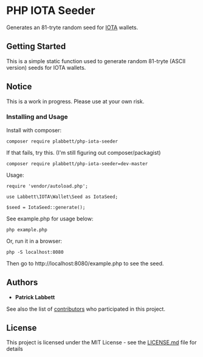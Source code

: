 # PHP IOTA Seeder

Generates an 81-tryte random seed for [IOTA](http://iota.org)  wallets.

## Getting Started

This is a simple static function used to generate random 81-tryte (ASCII version) seeds for IOTA wallets.

## Notice

This is a work in progress. Please use at your own risk.

### Installing and Usage

Install with composer:
```
composer require plabbett/php-iota-seeder
```

If that fails, try this. (I'm still figuring out composer/packagist)
```
composer require plabbett/php-iota-seeder=dev-master
```

Usage:
```
require 'vendor/autoload.php';

use Labbett\IOTA\Wallet\Seed as IotaSeed;

$seed = IotaSeed::generate();

```

See example.php for usage below:

```
php example.php
```

Or, run it in a browser:

```
php -S localhost:8080
```
Then go to http://localhost:8080/example.php to see the seed.




## Authors

* **Patrick Labbett**

See also the list of [contributors](https://github.com/plabbett/php-iota-seeder/contributors) who participated in this project.

## License

This project is licensed under the MIT License - see the [LICENSE.md](LICENSE.md) file for details
